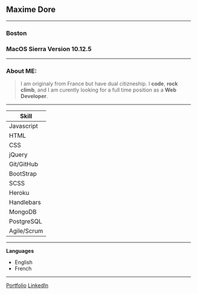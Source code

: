 ## Maxime Dore

---

### Boston
### MacOS Sierra Version 10.12.5

---

### About ME:
>I am originaly from France but have dual citizneship. I **code**, **rock climb**, and I am curently looking for a full time position as a **Web Developer**.

---

| Skill      |
|------------|
| Javascript |
| HTML       |
| CSS        |
| jQuery     |
| Git/GitHub |
| BootStrap  |
| SCSS       |
| Heroku     |
| Handlebars |
| MongoDB    |
| PostgreSQL |
| Agile/Scrum|

---

**Languages**
- English
- French

---

[Portfolio](http://doremaxime.com/)
[LinkedIn](https://www.linkedin.com/in/doremaxime/
)
